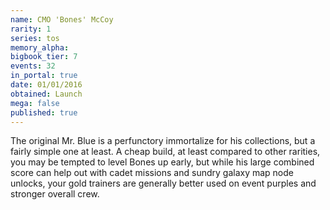 ```yaml
---
name: CMO 'Bones' McCoy
rarity: 1
series: tos
memory_alpha:
bigbook_tier: 7
events: 32
in_portal: true
date: 01/01/2016
obtained: Launch
mega: false
published: true
---
```


The original Mr. Blue is a perfunctory immortalize for his collections, but a fairly simple one at least. A cheap build, at least compared to other rarities, you may be tempted to level Bones up early, but while his large combined score can help out with cadet missions and sundry galaxy map node unlocks, your gold trainers are generally better used on event purples and stronger overall crew.
